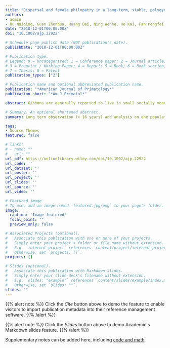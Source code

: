 ```yaml
---
title: "Dispersal and female philopatry in a long‐term, stable, polygynous gibbon population: Evidence from 16 years field observation and genetics"
authors:
- admin
- Hu Naiqing, Guan Zhenhua, Huang Bei, Ning Wenhe, He Kai, Fan Pengfei, Jiang Xuelong
date: "2018-12-01T00:00:00Z"
doi: "10.1002/ajp.22922"

# Schedule page publish date (NOT publication's date).
publishDate: "2018-12-01T00:00:00Z"

# Publication type.
# Legend: 0 = Uncategorized; 1 = Conference paper; 2 = Journal article;
# 3 = Preprint / Working Paper; 4 = Report; 5 = Book; 6 = Book section;
# 7 = Thesis; 8 = Patent
publication_types: ["2"]

# Publication name and optional abbreviated publication name.
publication: "*American Journal of Primatology*"
publication_short: "*Am J Primatol*"

abstract: Gibbons are generally reported to live in small socially monogamous family groups in which both sexes disperse when they reach maturity. For the first time, we documented the dispersal pattern in a population of gibbons living in stable polygynous groups (Nomascus concolor) integrating 16 years’ field observation and genetic information from fecal DNA. All subadult males except for one dispersed at 9.8±1.4 years of age (range 8–12, N=10). The last male remained in his natal group and obtained the breeding position at age 11 by evicting the original dominant male. Females reached sexual maturity (as evidenced by the change in body color from black to yellow) at 8 years (N=4). Three of them dispersed and one obtained a position as a breeding female and bred in her natal group. We also observed one female returning to her natal group with her infant after her presumed father was taken over by a neighboring male. We identified only three mtDNA haplotypes from 22 individuals at Dazhaizi. Individuals in one group shared the same haplotype, with only one exception. Genetic results showed that the two breeding females were mother‐daughter pairs in all three study groups at the end of this study, implying some degree of female philopatry. We argue that in the case of black crested gibbons, dispersal decisions appear to represent highly opportunistic events in response to reproductive opportunities in their natal and neighboring groups.

# Summary. An optional shortened abstract.
summary: Long tern observation (> 16 years) and analysis on one population of western crested gibbon

tags:
- Source Themes
featured: false

# links:
# - name: ""
#   url: ""
url_pdf: https://onlinelibrary.wiley.com/doi/10.1002/ajp.22922
url_code: ''
url_dataset: ''
url_poster: ''
url_project: ''
url_slides: ''
url_source: ''
url_video: ''

# Featured image
# To use, add an image named `featured.jpg/png` to your page's folder.
image:
  caption: 'Image featured'
  focal_point: ""
  preview_only: false

# Associated Projects (optional).
#   Associate this publication with one or more of your projects.
#   Simply enter your project's folder or file name without extension.
#   E.g. `internal-project` references `content/project/internal-project/index.md`.
#   Otherwise, set `projects: []`.
projects: []

# Slides (optional).
#   Associate this publication with Markdown slides.
#   Simply enter your slide deck's filename without extension.
#   E.g. `slides: "example"` references `content/slides/example/index.md`.
#   Otherwise, set `slides: ""`.
slides: ""
---
```


{{% alert note %}}
Click the *Cite* button above to demo the feature to enable visitors to import publication metadata into their reference management software.
{{% /alert %}}

{{% alert note %}}
Click the *Slides* button above to demo Academic's Markdown slides feature.
{{% /alert %}}

Supplementary notes can be added here, including [code and math](https://sourcethemes.com/academic/docs/writing-markdown-latex/).
